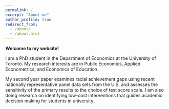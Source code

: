 ```yaml
---
permalink: /
excerpt: "About me"
author_profile: true
redirect_from: 
  - /about/
  - /about.html
---
```


**Welcome to my website!**

I am a PhD student in the Department of Economics at the University of Toronto. My research interests are in Public Economics, Applied Econometrics, and Economics of Education.

My second year paper examines racial achievement gaps using recent nationally representative panel data sets from the U.S. and assesses the sensitivity of the primary results to the choice of test score scale. I am also doing research on identifying low-cost interventions that guides academic decision making for students in university. 

